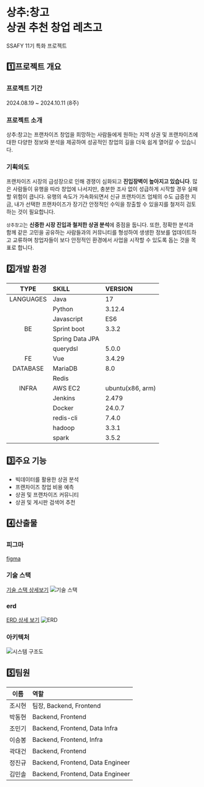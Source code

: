 # 상추:창고 <br>상권 추천 창업 레츠고
SSAFY 11기 특화 프로젝트 

## 1️⃣프로젝트 개요
### 프로젝트 기간
2024.08.19 ~ 2024.10.11 (8주)

### 프로젝트 소개
상추:창고는 프랜차이즈 창업을 희망하는 사람들에게 원하는 지역 상권 및 프랜차이즈에 대한 다양한 정보와 분석을 제공하여 성공적인 창업의 길을 더욱 쉽게 열어갈 수 있습니다.

### 기획의도
프랜차이즈 시장의 급성장으로 인해 경쟁이 심화되고 **진입장벽이 높아지고 있습니다**. 많은 사람들이 유행을 따라 창업에 나서지만, 충분한 조사 없이 성급하게 시작할 경우 실패할 위험이 큽니다. 유행의 속도가 가속화되면서 신규 프랜차이즈 업체의 수도 급증한 지금, 내가 선택한 프랜차이즈가 장기간 안정적인 수익을 창출할 수 있을지를 철저히 검토하는 것이 필요합니다.

 `상추창고`는 **신중한 시장 진입과 철저한 상권 분석**에 중점을 둡니다. 또한, 정확한 분석과 함께 같은 고민을 공유하는 사람들과의 커뮤니티를 형성하여 생생한 정보를 업데이트하고 교류하며 창업자들이 보다 안정적인 환경에서 사업을 시작할 수 있도록 돕는 것을 목표로 합니다.


## 2️⃣개발 환경

|   TYPE    | SKILL           | VERSION          |
| :-------: | :-------------- | :--------------- |
| LANGUAGES | Java            | 17           |
|           | Python          | 3.12.4              |
|           | Javascript      | ES6              |
| BE | Sprint boot     | 3.3.2           |
|           | Spring Data JPA |                  |
|           | querydsl |       5.0.0           |
|  FE         | Vue           | 3.4.29               |
| DATABASE  | MariaDB           | 8.0              |
|           | Redis           |                  |
|   INFRA   | AWS EC2         | ubuntu(x86, arm) |
|           | Jenkins         |        2.479          |
|           | Docker          |        24.0.7         |
|           | redis-cli           |      7.4.0            |
|           | hadoop           |      3.3.1           |
|           | spark           |         3.5.2         |


## 3️⃣주요 기능 
- 빅데이터를 활용한 상권 분석
- 프랜차이즈 창업 비용 예측
- 상권 및 프랜차이즈 커뮤니티
- 상권 및 게시판 검색어 추천 

## 4️⃣산출물 

### 피그마
[figma](https://www.figma.com/design/tde91Y45Rt5Eoyb0AAtLZy/D108-%ED%8A%B9%ED%99%94%ED%94%84%EB%A1%9C%EC%A0%9D%ED%8A%B8?node-id=0-1&node-type=canvas&t=2XqcXYVPhUk2vsCN-0)

### 기술 스택
[기술 스택 상세보기](https://radial-detective-510.notion.site/4cd2ec1bd67442e1a89a33d81e0accd3)
![기술 스택](/image/기술스택.PNG)

### erd
[ERD 상세 보기](https://www.erdcloud.com/d/3kkFXSxpjhoWZ3LYJ) 
![ERD](/image/ERD.png)

### 아키텍처
![시스템 구조도](/image/시스템구조도.png)

## 5️⃣팀원

|  이름  | 역할                                                                             |
| :----: | :------------------------------------------------------------------------------- |
| 조시현 |  팀장, Backend, Frontend          |
| 박동현 |  Backend, Frontend                |
| 조민기 |  Backend, Frontend, Data Infra    |
| 이승봉 |  Backend, Frontend, Infra         |
| 곽대건 |  Backend, Frontend                |
| 정진규 |  Backend, Frontend, Data Engineer |
| 김민솔 |  Backend, Frontend, Data Engineer |

